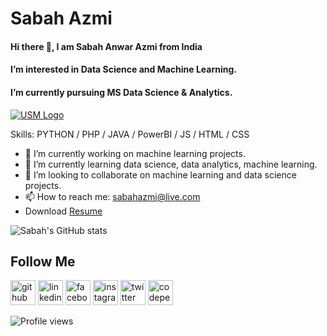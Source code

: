 # Sabah Azmi
#### Hi there 👋, I am Sabah Anwar Azmi from India
#### I’m interested in Data Science and Machine Learning. 
#### I’m currently pursuing MS Data Science & Analytics.
[![USM Logo](https://www.usm.my/templates/yootheme/cache/usm-white-475e851a.png)](https://www.usm.my/)

Skills: PYTHON / PHP / JAVA / PowerBI / JS / HTML / CSS

- 🔭 I’m currently working on machine learning projects. 
- 🌱 I’m currently learning data science, data analytics, machine learning.
- 👯 I’m looking to collaborate on machine learning and data science projects.
- 📫 How to reach me: sabahazmi@live.com 
- Download <a href="https://1drv.ms/b/s!Agyk8cUkigmxgc8njP0BvHlZBS7M4A?e=JjJ79j" target="_blank">Resume</a>

![Sabah's GitHub stats](https://github-readme-stats.vercel.app/api?username=sabahazmi&count_private=true&show_icons=true&theme=radical)

## Follow Me
[<img src='https://cdn.jsdelivr.net/npm/simple-icons@3.0.1/icons/github.svg' alt='github' height='40'>](https://github.com/sabahazmi)  [<img src='https://cdn.jsdelivr.net/npm/simple-icons@3.0.1/icons/linkedin.svg' alt='linkedin' height='40'>](https://www.linkedin.com/in/sabahazmi/)  [<img src='https://cdn.jsdelivr.net/npm/simple-icons@3.0.1/icons/facebook.svg' alt='facebook' height='40'>](https://www.facebook.com/sabahazmi)  [<img src='https://cdn.jsdelivr.net/npm/simple-icons@3.0.1/icons/instagram.svg' alt='instagram' height='40'>](https://www.instagram.com/sabah_azmi/)  [<img src='https://cdn.jsdelivr.net/npm/simple-icons@3.0.1/icons/twitter.svg' alt='twitter' height='40'>](https://twitter.com/sabahazmisays)  [<img src='https://cdn.jsdelivr.net/npm/simple-icons@3.0.1/icons/codepen.svg' alt='codepen' height='40'>](https://codepen.io/sabahazmi)  

 
![Profile views](https://gpvc.arturio.dev/sabahazmi)  
